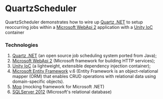 QuartzScheduler
===============

QuartzScheduler demonstrates how to wire up [Quartz .NET](http://www.quartz-scheduler.net/) to setup reoccurring jobs within a [Microsoft WebApi 2](http://www.asp.net/web-api) application with a [Unity IoC](http://msdn.microsoft.com/en-us/library/ff649564.aspx) container


### Technologies
1. [Quartz .NET](http://www.quartz-scheduler.net/) (an open source job scheduling system ported from Java);
2. [Microsoft WebApi 2](http://www.asp.net/web-api) (Microsoft framework for building HTTP services);
3. [Unity IoC](http://msdn.microsoft.com/en-us/library/ff649564.aspx) (a lightweight, extensible dependency injection container);
4. [Microsoft Entity Framework](http://msdn.microsoft.com/en-us/data/ef.aspx) v.6 (Entity Framework is an object-relational mapper (ORM) that enables CRUD operations with relational data using domain-specific objects).
5. [Moq](https://github.com/Moq/moq4) (mocking framework for Microsoft .NET)
6. [SQLServer 2012](https://www.microsoft.com/en-us/server-cloud/products/sql-server/) (Microsoft's relational database)

